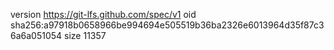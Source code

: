 version https://git-lfs.github.com/spec/v1
oid sha256:a97918b0658966be994694e505519b36ba2326e6013964d35f87c36a6a051054
size 11357
